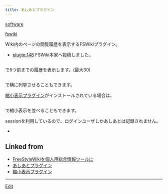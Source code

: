 ```yaml
---
title: あしあとプラグイン
---
```

[software](/software)

[fswiki](/fswiki)



Wiki内のページの閲覧履歴を表示するFSWikiプラグイン。

* [plugin:148](plugin:148) FSWiki本家へ投稿しました。
```

```
で5つ前までの履歴を表示します。(最大30)



```

```
で横に列挙させることもできます。



[縮小表示プラグイン](/縮小表示プラグイン)がインストールされている場合は、

```

```
で縮小表示を並べることもできます。



sessionを利用しているので、ログインユーザしかあしあとは記録されません。



* [](http://theochem.chem.okayama-u.ac.jp/vitroid/あしあとプラグイン/history20041020.zip)




## Linked from

* [FreeStyleWikiを個人用総合情報ツールに](/FreeStyleWikiを個人用総合情報ツールに)
* [あしあとプラグイン](/あしあとプラグイン)
* [縮小表示プラグイン](/縮小表示プラグイン)


----

[Edit](https://github.com/vitroid/vitroid.github.io/edit/master/MD/あしあとプラグイン.md)

